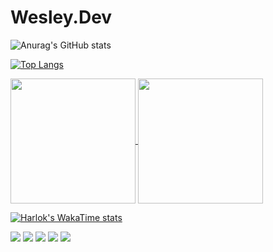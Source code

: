 # Wesley.Dev

![Anurag's GitHub stats](https://github-readme-stats-wesleyff100s-projects.vercel.app/api?username=wesleyff100&show_icons=true&theme=radical)

[![Top Langs](https://github-readme-stats-wesleyff100s-projects.vercel.app/api/top-langs/?username=wesleyff100)](https://github.com/wesleyff100/github-readme-stats)

<div> 
  <a href="https://github.com/wesleyff100/github-readme-stats">
    <img height=200 align="center" src="https://github-readme-stats-wesleyff100s-projects.vercel.app/api?username=wesleyff100" />
  </a>
  <a href="https://github.com/wesleyff100/convoychat">
    <img height=200 align="center" src="https://github-readme-stats-wesleyff100s-projects.vercel.app/api/top-langs?username=wesleyff100&layout=compact&langs_count=8&card_width=320" />
  </a>
<div> 

[![Harlok's WakaTime stats](https://github-readme-stats-wesleyff100s-projects.vercel.app/api/wakatime?username=wesleyff100)](https://github.com/wesleyff100/github-readme-stats)


<div> 
  <a href="https://www.youtube.com/channel/UC_-uuuZbY0AAt9CViNzvc-Q" target="_blank"><img src="https://img.shields.io/badge/YouTube-FF0000?style=for-the-badge&logo=youtube&logoColor=white" target="_blank"></a>
  <a href="https://www.instagram.com/zwesley_cf/" target="_blank"><img src="https://img.shields.io/badge/-Instagram-%23E4405F?style=for-the-badge&logo=instagram&logoColor=white" target="_blank"></a>
 	 <a href="https://discord.gg" target="_blank"><img src="https://img.shields.io/badge/Discord-7289DA?style=for-the-badge&logo=discord&logoColor=white" target="_blank"></a> 
  <a href = "mailto:wesleyff100@gmail.com"><img src="https://img.shields.io/badge/-Gmail-%23333?style=for-the-badge&logo=gmail&logoColor=white" target="_blank"></a>
  <a href="https://www.linkedin.com/in/wesley-cordeiro1/" target="_blank"><img src="https://img.shields.io/badge/-LinkedIn-%230077B5?style=for-the-badge&logo=linkedin&logoColor=white" target="_blank"></a> 
  
</div>
